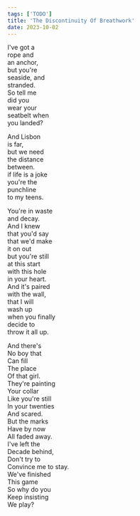 ```yaml
---
tags: ['TODO']
title: 'The Discontinuity Of Breathwork'
date: 2023-10-02
---
```


I've got a  
rope and  
an anchor,  
but you're  
seaside, and  
stranded.  
So tell me  
did you  
wear your  
seatbelt when  
you landed?

And Lisbon  
is far,  
but we need  
the distance  
between.  
if life is a joke  
you're the  
punchline  
to my teens.

You're in waste  
and decay.  
And I knew  
that you'd say  
that we'd make  
it on out  
but you're still  
at this start  
with this hole  
in your heart.  
And it's paired  
with the wall,  
that I will  
wash up  
when you finally  
decide to  
throw it all up.

And there's  
No boy that  
Can fill  
The place  
Of that girl.  
They're painting  
Your collar  
Like you're still  
In your twenties  
And scared.  
But the marks  
Have by now  
All faded away.  
I've left the  
Decade behind,  
Don't try to  
Convince me to stay.  
We've finished  
This game  
So why do you  
Keep insisting  
We play?
